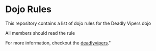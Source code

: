 Dojo Rules
==========

This repository contains a list of dojo rules for the Deadly Vipers dojo

All members should read the rule

For more information, checkout the [deadlyvipers](https://github.com/deadlyvipers)."
